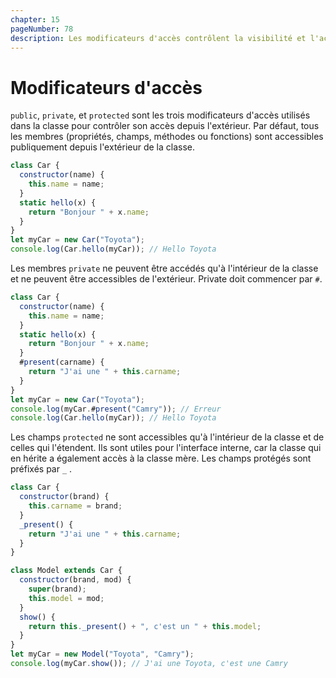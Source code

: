 ```yaml
---
chapter: 15
pageNumber: 78
description: Les modificateurs d'accès contrôlent la visibilité et l'accessibilité des membres de la classe (propriétés et méthodes). public, private et protected sont les trois modificateurs d'accès utilisés dans la classe pour contrôler son accès depuis l'extérieur. Par défaut, tous les membres (propriétés, champs, méthodes ou fonctions) sont accessibles publiquement depuis l'extérieur de la classe.
---
```


# Modificateurs d'accès

`public`, `private`, et `protected` sont les trois modificateurs d'accès utilisés dans la classe pour contrôler son accès depuis l'extérieur. Par défaut, tous les membres (propriétés, champs, méthodes ou fonctions) sont accessibles publiquement depuis l'extérieur de la classe.

```javascript
class Car {
  constructor(name) {
    this.name = name;
  }
  static hello(x) {
    return "Bonjour " + x.name;
  }
}
let myCar = new Car("Toyota");
console.log(Car.hello(myCar)); // Hello Toyota
```

Les membres `private` ne peuvent être accédés qu'à l'intérieur de la classe et ne peuvent être accessibles de l'extérieur. Private doit commencer par `#`.

```javascript
class Car {
  constructor(name) {
    this.name = name;
  }
  static hello(x) {
    return "Bonjour " + x.name;
  }
  #present(carname) {
    return "J'ai une " + this.carname;
  }
}
let myCar = new Car("Toyota");
console.log(myCar.#present("Camry")); // Erreur
console.log(Car.hello(myCar)); // Hello Toyota
```

Les champs `protected` ne sont accessibles qu'à l'intérieur de la classe et de celles qui l'étendent. Ils sont utiles pour l'interface interne, car la classe qui en hérite a également accès à la classe mère. Les champs protégés sont préfixés par `_` .

```javascript
class Car {
  constructor(brand) {
    this.carname = brand;
  }
  _present() {
    return "J'ai une " + this.carname;
  }
}

class Model extends Car {
  constructor(brand, mod) {
    super(brand);
    this.model = mod;
  }
  show() {
    return this._present() + ", c'est un " + this.model;
  }
}
let myCar = new Model("Toyota", "Camry");
console.log(myCar.show()); // J'ai une Toyota, c'est une Camry
```

